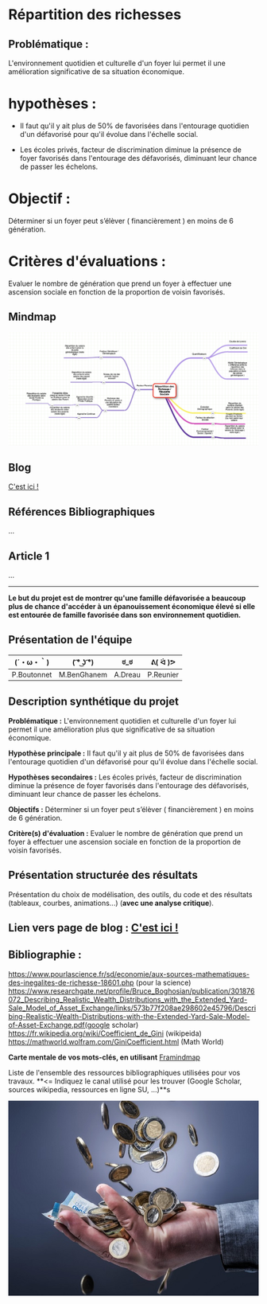 # Répartition des richesses

## Problématique :

L'environnement quotidien et culturelle d'un foyer lui permet il une amélioration significative de sa situation économique.

# hypothèses :

- Il faut qu'il y ait plus de 50% de favorisées dans l'entourage quotidien d'un défavorisé pour qu'il évolue dans l'échelle social.

- Les écoles privés, facteur de discrimination diminue la présence de foyer favorisés dans l'entourage des défavorisés, diminuant leur chance de passer les échelons.

# Objectif :

Déterminer si un foyer peut s’élèver ( financièrement ) en moins de 6 génération.

# Critères d'évaluations :

Evaluer le nombre de génération que prend un foyer à effectuer une ascension sociale en fonction de la proportion de voisin favorisés.

## Mindmap

![alt text](https://github.com/ARE2020-G10G11/Richesse/blob/master/mindmap.png)

## Blog

<a href="blog.html"> C'est ici ! </a>

## Références Bibliographiques

...


## Article 1

...
***************


**Le but du projet est de montrer qu'une famille défavorisée a beaucoup plus de chance d'accéder à un épanouissement économique élevé si elle est entourée de famille favorisée dans son environnement quotidien.**

## Présentation de l'équipe

|(´・ω・｀)| ( ͡° ͜ʖ ͡°) | ಠ_ಠ | ᕕ( ᐛ )ᕗ |
|-----|--|--|--|
|P.Boutonnet |M.BenGhanem| A.Dreau | P.Reunier|

 
## Description synthétique du projet

**Problématique :** 
L'environnement quotidien et culturelle d'un foyer lui permet il une amélioration plus que significative de sa situation économique.

**Hypothèse principale :**
Il faut qu'il y ait plus de 50% de favorisées dans l'entourage quotidien d'un défavorisé pour qu'il évolue dans l'échelle social.

**Hypothèses secondaires :** 
Les écoles privés, facteur de discrimination diminue la présence de foyer favorisés dans l'entourage des défavorisés, diminuant leur chance de passer les échelons.

**Objectifs :**
Déterminer si un foyer peut s’élèver ( financièrement ) en moins de 6 génération. 




**Critère(s) d'évaluation :**
Evaluer le nombre de génération que prend un foyer à effectuer une ascension sociale en fonction de la proportion de voisin favorisés.


## Présentation structurée des résultats

Présentation du choix de modélisation, des outils, du code et des résultats (tableaux, courbes, animations...) (**avec une analyse critique**).

## Lien vers page de blog : <a href="blog.html"> C'est ici ! </a>

## Bibliographie :
https://www.pourlascience.fr/sd/economie/aux-sources-mathematiques-des-inegalites-de-richesse-18601.php (pour la science)
https://www.researchgate.net/profile/Bruce_Boghosian/publication/301876072_Describing_Realistic_Wealth_Distributions_with_the_Extended_Yard-Sale_Model_of_Asset_Exchange/links/573b77f208ae298602e45796/Describing-Realistic-Wealth-Distributions-with-the-Extended-Yard-Sale-Model-of-Asset-Exchange.pdf(google scholar)
https://fr.wikipedia.org/wiki/Coefficient_de_Gini (wikipeida)
https://mathworld.wolfram.com/GiniCoefficient.html (Math World)


**Carte mentale de vos mots-clés, en utilisant** <a href="https://framindmap.org/mindmaps/index.html">Framindmap </a> 

Liste de l'ensemble des ressources bibliographiques utilisées pour vos travaux. **<= Indiquez le canal utilisé pour les trouver (Google Scholar, sources wikipedia, ressources en ligne SU, ...)**s

![alt text](https://github.com/ARE2020-G10G11/Richesse/blob/master/argent-dieu.jpg)
